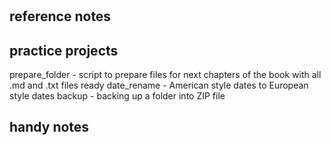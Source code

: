 #

## reference notes

## practice projects
prepare_folder - script to prepare files for next chapters of the book with all .md and .txt files ready
date_rename - American style dates to European style dates
backup - backing up a folder into ZIP file

## handy notes


